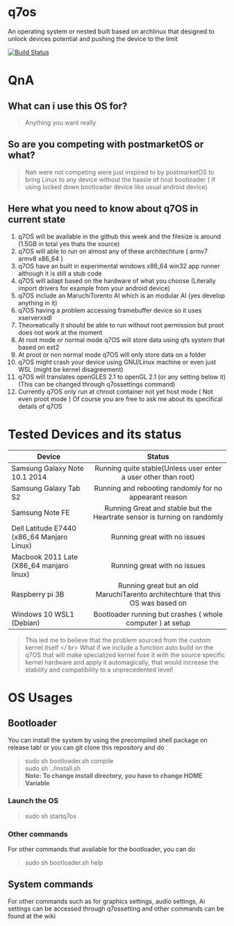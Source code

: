 # q7os
An operating system or nested built based on archlinux that designed to unlock devices potential and pushing the device to the limit

[![Build Status](https://travis-ci.org/Questandachievement7Developer/q7os.svg?branch=master)](https://travis-ci.org/Questandachievement7Developer/q7os)


# QnA
## What can i use this OS for?
> Anything you want really
## So are you competing with postmarketOS or what?
> Nah were not competing were just inspired to by postmarketOS to bring Linux to any device without the hassle of host bootloader ( if using locked down bootloader device like usual android device)

## Here what you need to know about q7OS in current state
1. q7OS will be available in the github this week and the filesize is around (1.5GB in total yes thats the source)
2. q7OS will able to run on almost any of these architechture ( armv7 armv8 x86_64 )
3. q7OS have an built in experimental windows x86_64 win32 app runner although it is still a stub code
4. q7OS will adapt based on the hardware of what you choose (Literally import drivers for example from your android device)
5. q7OS include an MaruchiTorento AI which is an modular AI (yes develop anything in it)
6.  q7OS having a problem accessing framebuffer device so it uses xserverxsdl 
7. Theoreatically it should be able to run without root permission but proot does not work at the moment 
8. At root mode or normal mode q7OS will store data using qfs system that based on ext2
9. At proot or non normal mode q7OS will only store data on a folder
10. q7OS might crash your device using GNU/Linux machine or even just WSL (might be kernel disagreement)
11. q7OS will translates openGLES 2.1 to openGL 2.1 (or any setting below it) (This can be changed through q7ossettings command)
12. Currently q7OS only run at chroot container not yet host mode ( Not even proot mode )
Of course you are free to ask me about its specifical details of q7OS

# Tested Devices and its status

| Device                                 | Status                                                         | 
| -------------------------------------- |:--------------------------------------------------------------:|
| Samsung Galaxy Note 10.1 2014          | Running quite stable(Unless user enter a user other than root)  |
| Samsung Galaxy Tab S2                  | Running and rebooting randomly for no appearant reason       |
| Samsung Note FE                        | Running Great and stable but the Heartrate sensor is turning on randomly |
| Dell Latitude E7440 (x86_64 Manjaro Linux)| Running great with no issues                                          |
| Macbook 2011 Late (X86_64 manjaro linux)  | Running great with no issues                                          |
| Raspberry pi 3B                        | Running great but an old MaruchiTarento architechture that this OS was based on     |
| Windows 10 WSL1 (Debian)             | Bootloader running but crashes ( whole computer ) at setup           |

>This led me to believe that the problem sourced from the custom kernel itself </ br>
>What if we include a function auto build on the q7OS that will make specialized kernel fuse it with the source specific kernel hardware and apply it automagically, that would increase the stability and compatibility to a unprecedented level!

# OS Usages
## Bootloader
You can install the system by using the precompiled shell package on release tab! or you can git clone this repository and do
> sudo sh bootloader.sh compile <br /> 
> sudo sh ../install.sh <br /> 
**Note: To change install directory, you have to change HOME Variable**
### Launch the OS
> sudo sh startq7os
### Other commands
For other commands that available for the bootloader, you can do 
> sudo sh bootloader.sh help

## System commands
For other commands such as for graphics settings, audio settings, Ai settings can be accessed through q7ossetting
and other commands can be found at the wiki


